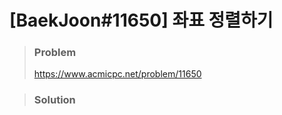 # [BaekJoon#11650] 좌표 정렬하기



> ### Problem
>
> https://www.acmicpc.net/problem/11650



> ### Solution

```java

```

